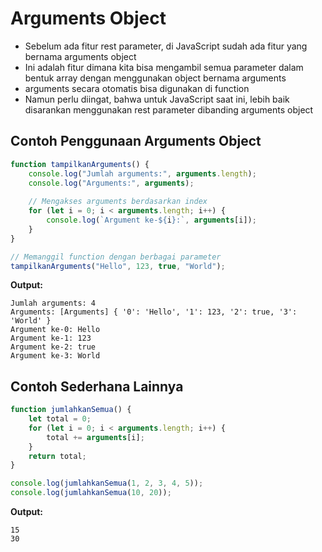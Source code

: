 # Arguments Object

- Sebelum ada fitur rest parameter, di JavaScript sudah ada fitur yang bernama arguments object
- Ini adalah fitur dimana kita bisa mengambil semua parameter dalam bentuk array dengan menggunakan object bernama arguments
- arguments secara otomatis bisa digunakan di function
- Namun perlu diingat, bahwa untuk JavaScript saat ini, lebih baik disarankan menggunakan rest parameter dibanding arguments object

## Contoh Penggunaan Arguments Object

```javascript
function tampilkanArguments() {
    console.log("Jumlah arguments:", arguments.length);
    console.log("Arguments:", arguments);
    
    // Mengakses arguments berdasarkan index
    for (let i = 0; i < arguments.length; i++) {
        console.log(`Argument ke-${i}:`, arguments[i]);
    }
}

// Memanggil function dengan berbagai parameter
tampilkanArguments("Hello", 123, true, "World");
```

**Output:**
```
Jumlah arguments: 4
Arguments: [Arguments] { '0': 'Hello', '1': 123, '2': true, '3': 'World' }
Argument ke-0: Hello
Argument ke-1: 123
Argument ke-2: true
Argument ke-3: World
```

## Contoh Sederhana Lainnya

```javascript
function jumlahkanSemua() {
    let total = 0;
    for (let i = 0; i < arguments.length; i++) {
        total += arguments[i];
    }
    return total;
}

console.log(jumlahkanSemua(1, 2, 3, 4, 5));
console.log(jumlahkanSemua(10, 20));
```

**Output:**
```
15
30
```
